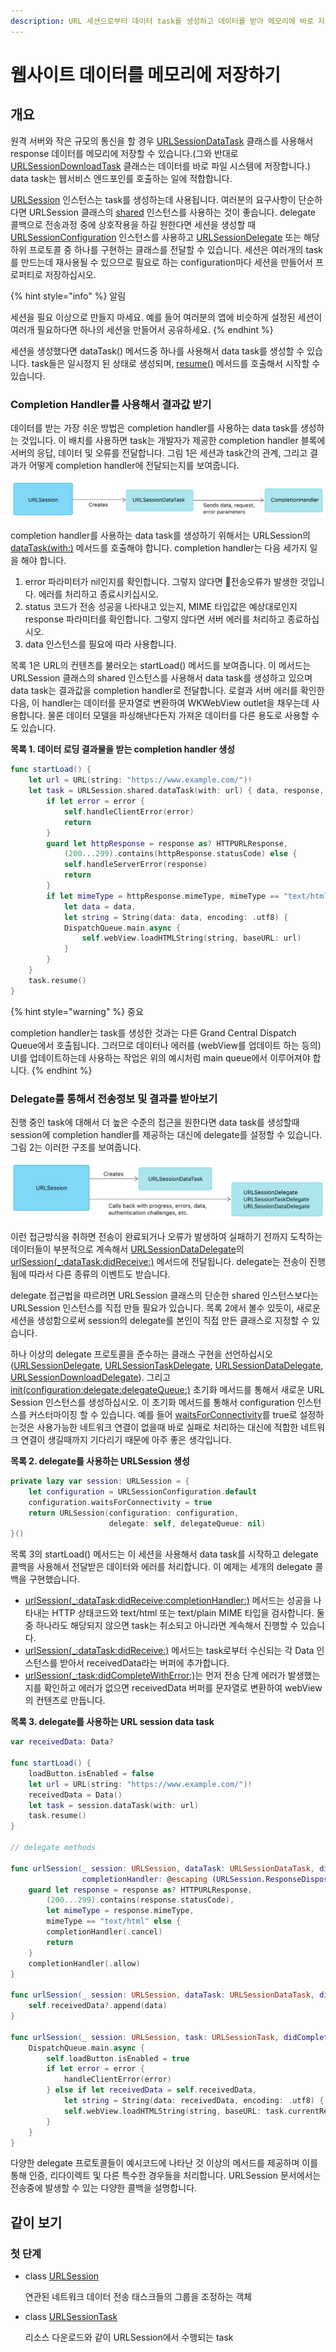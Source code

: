 ```yaml
---
description: URL 세션으로부터 데이터 task를 생성하고 데이터를 받아 메모리에 바로 저장하세요.
---
```


# 웹사이트 데이터를 메모리에 저장하기

## 개요

원격 서버와 작은 규모의 통신을 할 경우 [URLSessionDataTask](../../../etc/not-found.md) 클래스를 사용해서 response 데이터를 메모리에 저장할 수 있습니다.\(그와 반대로 [URLSessionDownloadTask](../../../etc/not-found.md) 클래스는 데이터를 바로 파일 시스템에 저장합니다.\)  data task는 웹서비스 엔드포인를 호출하는 일에 적합합니다.

[URLSession](urlsession.md) 인스턴스는 task를 생성하는데 사용됩니다. 여러분의 요구사항이 단순하다면 URLSession 클래스의 [shared](../../../etc/not-found.md) 인스턴스를 사용하는 것이 좋습니다. delegate 콜백으로 전송과정 중에 상호작용을 하길 원한다면 세션을 생성할 때 [URLSessionConfiguration](../../../etc/not-found.md) 인스턴스를 사용하고 [URLSessionDelegate](../../../etc/not-found.md) 또는 해당 하위 프로토콜 중 하나를 구현하는 클래스를 전달할 수 있습니다. 세션은 여러개의 task를 만드는데 재사용될 수 있으므로 필요로 하는 configuration마다 세션을 만들어서 프로퍼티로 저장하십시오.

{% hint style="info" %}
알림

세션을 필요 이상으로 만들지 마세요. 예를 들어 여러분의 앱에 비슷하게 설정된 세션이 여러개 필요하다면 하나의 세션을 만들어서 공유하세요.
{% endhint %}

세션을 생성했다면 dataTask\(\) 메서드중 하나를 사용해서 data task를 생성할 수 있습니다. task들은 일시정지 된 상태로 생성되며, [resume\(\)](../../../etc/not-found.md) 메서드를 호출해서 시작할 수 있습니다.

### Completion Handler를 사용해서 결과값 받기

데이터를 받는 가장 쉬운 방법은 completion handler를 사용하는 data task를 생성하는 것입니다. 이 배치를 사용하면 task는 개발자가 제공한 completion handler 블록에 서버의 응답, 데이터 및 오류를 전달합니다. 그림 1은 세션과 task간의 관계, 그리고 결과가 어떻게 completion handler에 전달되는지를 보여줍니다.

![&#xADF8;&#xB9BC; 1. task&#xB85C;&#xBD80;&#xD130; &#xACB0;&#xACFC;&#xAC12;&#xC744; &#xBC1B;&#xB294; Completion Handler &#xC0DD;&#xC131;](../../../.gitbook/assets/session-task-handler.png)

completion handler를 사용하는 data task를 생성하기 위해서는 URLSession의 [dataTask\(with:\)](../../../etc/not-found.md) 메서드를 호출해야 합니다. completion handler는 다음 세가지 일을 해야 합니다.

1. error 파라미터가 nil인지를 확인합니다. 그렇지 않다면 전송오류가 발생한 것입니다. 에러를 처리하고 종료시키십시오.
2. status 코드가 전송 성공을 나타내고 있는지, MIME 타입값은 예상대로인지 response 파라미터를 확인합니다. 그렇지 않다면 서버 에러를 처리하고 종료하십시오.
3. data 인스턴스를 필요에 따라 사용합니다.

목록 1은 URL의 컨텐츠를 불러오는 startLoad\(\) 메서드를 보여줍니다. 이 메서드는 URLSession 클래스의 shared 인스턴스를 사용해서 data task를 생성하고 있으며 data task는 결과값을 completion handler로 전달합니다. 로컬과 서버 에러를 확인한 다음, 이 handler는 데이터를 문자열로 변환하여 WKWebView outlet을 채우는데 사용합니다. 물론 데이터 모델을 파싱해낸다든지 가져온 데이터를 다른 용도로 사용할 수도 있습니다.

**목록 1. 데이터 로딩 결과물을 받는 completion handler 생성**

```swift
func startLoad() {
    let url = URL(string: "https://www.example.com/")!
    let task = URLSession.shared.dataTask(with: url) { data, response, error in
        if let error = error {
            self.handleClientError(error)
            return
        }
        guard let httpResponse = response as? HTTPURLResponse,
            (200...299).contains(httpResponse.statusCode) else {
            self.handleServerError(response)
            return
        }
        if let mimeType = httpResponse.mimeType, mimeType == "text/html",
            let data = data,
            let string = String(data: data, encoding: .utf8) {
            DispatchQueue.main.async {
                self.webView.loadHTMLString(string, baseURL: url)
            }
        }
    }
    task.resume()
}
```

{% hint style="warning" %}
중요

completion handler는 task를 생성한 것과는 다른 Grand Central Dispatch Queue에서 호출됩니다. 그러므로 데이터나 에러를 \(webView를 업데이트 하는 등의\) UI를 업데이트하는데 사용하는 작업은 위의 예시처럼 main queue에서 이루어져야 합니다.
{% endhint %}

### Delegate를 통해서 전송정보 및 결과를 받아보기

진행 중인 task에 대해서 더 높은 수준의 접근을 원한다면 data task를 생성할때 session에 completion handler를 제공하는 대신에 delegate를 설정할 수 있습니다. 그림 2는 이러한 구조를 보여줍니다.

![&#xADF8;&#xB9BC; 2. task&#xB85C;&#xBD80;&#xD130; &#xACB0;&#xACFC;&#xB97C; &#xC218;&#xC2E0;&#xD558;&#xB294; delegate &#xAD6C;&#xD604;](../../../.gitbook/assets/session-task-delegate.png)

이런 접근방식을 취하면 전송이 완료되거나 오류가 발생하여 실패하기 전까지 도착하는 데이터들이 부분적으로 계속해서 [URLSessionDataDelegate](../../../etc/not-found.md)의 [urlSession\(\_:dataTask:didReceive:\)](../../../etc/not-found.md) 메서드에 전달됩니다. delegate는 전송이 진행됨에 따라서 다른 종류의 이벤트도 받습니다.

delegate 접근법을 따르려면 URLSession 클래스의 단순한 shared 인스턴스보다는 URLSession 인스턴스를 직접 만들 필요가 있습니다. 목록 2에서 볼수 있듯이, 새로운 세션을 생성함으로써 session의 delegate를 본인이 직접 만든 클래스로 지정할 수 있습니다.

하나 이상의 delegate 프로토콜을 준수하는 클래스 구현을 선언하십시오\([URLSessionDelegate](../../../etc/not-found.md), [URLSessionTaskDelegate](../../../etc/not-found.md), [URLSessionDataDelegate](../../../etc/not-found.md), [URLSessionDownloadDelegate](../../../etc/not-found.md)\). 그리고 [init\(configuration:delegate:delegateQueue:\)](../../../etc/not-found.md) 초기화 메서드를 통해서 새로운 URL Session 인스턴스를 생성하십시오. 이 초기화 메서드를 통해서 configuration 인스턴스를 커스터마이징 할 수 있습니다. 예를 들어 [waitsForConnectivity](../../../etc/not-found.md)를 true로 설정하는것은 사용가능한 네트워크 연결이 없을때 바로 실패로 처리하는 대신에 적합한 네트워크 연결이 생길때까지 기다리기 때문에 아주 좋은 생각입니다.

  **목록 2. delegate를 사용하는 URLSession 생성**

```swift
private lazy var session: URLSession = {
    let configuration = URLSessionConfiguration.default
    configuration.waitsForConnectivity = true
    return URLSession(configuration: configuration,
                      delegate: self, delegateQueue: nil)
}()
```

목록 3의 startLoad\(\) 메서드는 이 세션을 사용해서 data task를 시작하고 delegate 콜백을 사용해서 전달받은 데이터와 에러를 처리합니다. 이 예제는 세개의 delegate 콜백을 구현했습니다.

* [urlSession\(\_:dataTask:didReceive:completionHandler:\)](../../../etc/not-found.md) 메서드는 성공을 나타내는 HTTP 상태코드와 text/html 또는 text/plain MIME 타입을 검사합니다. 둘 중 하나라도 해당되지 않으면 task는 취소되고 아니라면 계속해서 진행할 수 있습니다.
* [urlSession\(\_:dataTask:didReceive:\)](../../../etc/not-found.md) 메서드는 task로부터 수신되는 각 Data 인스턴스를 받아서 receivedData라는 버퍼에 추가합니다.
* [urlSession\(\_:task:didCompleteWithError:\)](../../../etc/not-found.md)는 먼저 전송 단계 에러가 발생했는지를 확인하고 에러가 없으면 receivedData 버퍼를 문자열로 변환하여 webView의 컨텐츠로 만듭니다.

**목록 3. delegate를 사용하는 URL session data task**

```swift
var receivedData: Data?

func startLoad() {
    loadButton.isEnabled = false
    let url = URL(string: "https://www.example.com/")!
    receivedData = Data()
    let task = session.dataTask(with: url)
    task.resume()
}

// delegate methods

func urlSession(_ session: URLSession, dataTask: URLSessionDataTask, didReceive response: URLResponse,
                completionHandler: @escaping (URLSession.ResponseDisposition) -> Void) {
    guard let response = response as? HTTPURLResponse,
        (200...299).contains(response.statusCode),
        let mimeType = response.mimeType,
        mimeType == "text/html" else {
        completionHandler(.cancel)
        return
    }
    completionHandler(.allow)
}

func urlSession(_ session: URLSession, dataTask: URLSessionDataTask, didReceive data: Data) {
    self.receivedData?.append(data)
}

func urlSession(_ session: URLSession, task: URLSessionTask, didCompleteWithError error: Error?) {
    DispatchQueue.main.async {
        self.loadButton.isEnabled = true
        if let error = error {
            handleClientError(error)
        } else if let receivedData = self.receivedData,
            let string = String(data: receivedData, encoding: .utf8) {
            self.webView.loadHTMLString(string, baseURL: task.currentRequest?.url)
        }
    }
}
```

다양한 delegate 프로토콜들이 예시코드에 나타난 것 이상의 메서드를 제공하며 이를 통해 인증, 리다이렉트 및 다른 특수한 경우들을 처리합니다. URLSession 문서에서는 전송중에 발생할 수 있는 다양한 콜백을 설명합니다.

## 같이 보기

### 첫 단계

* class [URLSession](urlsession.md)

  연관된 네트워크 데이터 전송 태스크들의 그룹을 조정하는 객체

* class [URLSessionTask](urlsessiontask.md)

  리소스 다운로드와 같이 URLSession에서 수행되는 task

